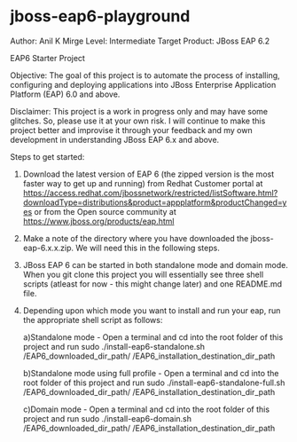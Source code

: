jboss-eap6-playground
===============
Author: Anil K Mirge
Level: Intermediate
Target Product: JBoss EAP 6.2 

EAP6 Starter Project

Objective: The goal of this project is to automate the process of installing, configuring and deploying applications into JBoss Enterprise Application Platform (EAP) 6.0 and above.

Disclaimer: This project is a work in progress only and may have some glitches. So, please use it at your own risk. I will continue to make this project better and improvise it through your feedback and my own development in understanding JBoss EAP 6.x and above.

Steps to get started:

1) Download the latest version of EAP 6 (the zipped version is the most faster way to get up and running) from Redhat Customer portal at https://access.redhat.com/jbossnetwork/restricted/listSoftware.html?downloadType=distributions&product=appplatform&productChanged=yes or from the Open source community at https://www.jboss.org/products/eap.html
 
2) Make a note of the directory where you have downloaded the jboss-eap-6.x.x.zip. We will need this in the following steps.

3) JBoss EAP 6 can be started in both standalone mode and domain mode. When you git clone this project you will essentially see three shell scripts (atleast for now - this might change later) and one README.md file.

4) Depending upon which mode you want to install and run your eap, run the appropriate shell script as follows:

     a)Standalone mode - Open a terminal and cd into the root folder of this project and run sudo ./install-eap6-standalone.sh /EAP6_downloaded_dir_path/ /EAP6_installation_destination_dir_path

     b)Standalone mode using full profile - Open a terminal and cd into the root folder of this project and run sudo ./install-eap6-standalone-full.sh /EAP6_downloaded_dir_path/ /EAP6_installation_destination_dir_path

    c)Domain mode - Open a terminal and cd into the root folder of this project and run sudo ./install-eap6-domain.sh /EAP6_downloaded_dir_path/ /EAP6_installation_destination_dir_path

     



